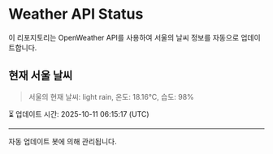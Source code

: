 
# Weather API Status

이 리포지토리는 OpenWeather API를 사용하여 서울의 날씨 정보를 자동으로 업데이트합니다.

## 현재 서울 날씨
> 서울의 현재 날씨: light rain, 온도: 18.16°C, 습도: 98%

⏳ 업데이트 시간: 2025-10-11 06:15:17 (UTC)

---
자동 업데이트 봇에 의해 관리됩니다.
